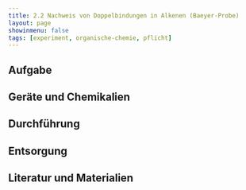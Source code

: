 ```yaml
---
title: 2.2 Nachweis von Doppelbindungen in Alkenen (Baeyer-Probe)
layout: page
showinmenu: false
tags: [experiment, organische-chemie, pflicht]
---
```


## Aufgabe

## Geräte und Chemikalien

## Durchführung

## Entsorgung

## Literatur und Materialien
